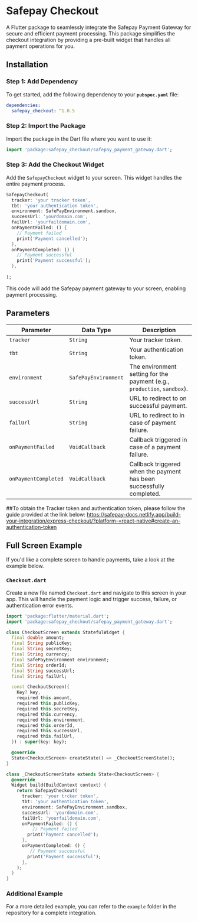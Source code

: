 
# Safepay Checkout

A Flutter package to seamlessly integrate the Safepay Payment Gateway for secure and efficient payment processing. This package simplifies the checkout integration by providing a pre-built widget that handles all payment operations for you.

## Installation

### Step 1: Add Dependency
To get started, add the following dependency to your **`pubspec.yaml`** file:

```yaml
dependencies:
  safepay_checkout: ^1.0.5
```

### Step 2: Import the Package
Import the package in the Dart file where you want to use it:

```dart
import 'package:safepay_checkout/safepay_payment_gateway.dart';
```

### Step 3: Add the Checkout Widget
Add the `SafepayCheckout` widget to your screen. This widget handles the entire payment process.

```dart
SafepayCheckout(
  tracker: 'your tracker token',
  tbt: 'your authentication token',
  environment: SafePayEnvironment.sandbox,
  successUrl: 'yourdomain.com',
  failUrl: 'yourfaildomain.com',
  onPaymentFailed: () {
    // Payment failed
    print('Payment cancelled');
  },
  onPaymentCompleted: () {
    // Payment successful
    print('Payment successful');
  },
 
);
```

This code will add the Safepay payment gateway to your screen, enabling payment processing.

## Parameters

| Parameter             | Data Type                 | Description                                                                 |
|-----------------------|---------------------------|-----------------------------------------------------------------------------|
| `tracker`             | `String`                  | Your tracker token.                                                     |
| `tbt`                 | `String`                  | Your authentication token.                                                     |
| `environment`         | `SafePayEnvironment`      | The environment setting for the payment (e.g., `production`, `sandbox`).              |
| `successUrl`          | `String`                  | URL to redirect to on successful payment.                                    |
| `failUrl`             | `String`                  | URL to redirect to in case of payment failure.                               |
| `onPaymentFailed`     | `VoidCallback`            | Callback triggered in case of a payment failure.                             |
| `onPaymentCompleted`  | `VoidCallback`            | Callback triggered when the payment has been successfully completed.         |

##To obtain the Tracker token and authentication token, please follow the guide provided at the link below:
https://safepay-docs.netlify.app/build-your-integration/express-checkout/?platform-=react-native#create-an-authentication-token

## Full Screen Example

If you'd like a complete screen to handle payments, take a look at the example below.

### `Checkout.dart`

Create a new file named `Checkout.dart` and navigate to this screen in your app. This will handle the payment logic and trigger success, failure, or authentication error events.

```dart
import 'package:flutter/material.dart';
import 'package:safepay_checkout/safepay_payment_gateway.dart';

class CheckoutScreen extends StatefulWidget {
  final double amount;
  final String publicKey;
  final String secretKey;
  final String currency;
  final SafePayEnvironment environment;
  final String orderId;
  final String successUrl;
  final String failUrl;

  const CheckoutScreen({
    Key? key,
    required this.amount,
    required this.publicKey,
    required this.secretKey,
    required this.currency,
    required this.environment,
    required this.orderId,
    required this.successUrl,
    required this.failUrl,
  }) : super(key: key);

  @override
  State<CheckoutScreen> createState() => _CheckoutScreenState();
}

class _CheckoutScreenState extends State<CheckoutScreen> {
  @override
  Widget build(BuildContext context) {
    return SafepayCheckout(
      tracker: 'your trcker token',
      tbt: 'your authentication token',
      environment: SafePayEnvironment.sandbox,
      successUrl: 'yourdomain.com',
      failUrl: 'yourfaildomain.com',
      onPaymentFailed: () {
          // Payment failed
        print('Payment cancelled');
      },
      onPaymentCompleted: () {
         // Payment successful
        print('Payment successful');
      },
    );
  }
}
```

### Additional Example

For a more detailed example, you can refer to the `example` folder in the repository for a complete integration.
